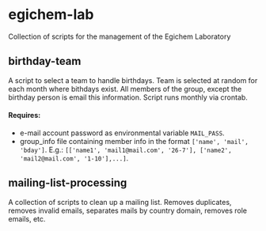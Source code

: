 # egichem-lab
Collection of scripts for the management of the Egichem Laboratory

## birthday-team

A script to select a team to handle birthdays. Team is selected at random for each month where bithdays exist. All members of the group, except the birthday person is email this information. Script runs monthly via crontab.

#### Requires:
* e-mail account password as environmental variable `MAIL_PASS`.
* group_info file containing member info in the format `['name', 'mail', 'bday']`. E.g.: `[['name1', 'mail1@mail.com', '26-7'], ['name2', 'mail2@mail.com', '1-10'],...]`.



## mailing-list-processing

A collection of scripts to clean up a mailing list. Removes duplicates, removes invalid emails, separates mails by country domain, removes role emails, etc.